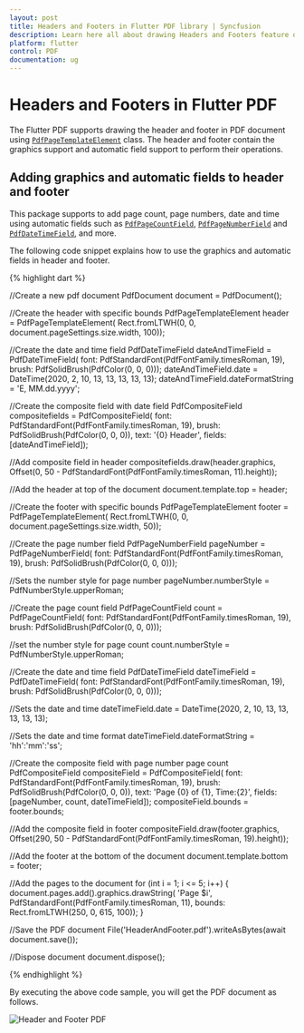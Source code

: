 ```yaml
---
layout: post
title: Headers and Footers in Flutter PDF library | Syncfusion
description: Learn here all about drawing Headers and Footers feature of Syncfusion Flutter PDF non-UI library and more.
platform: flutter
control: PDF
documentation: ug
---
```


# Headers and Footers in Flutter PDF

The Flutter PDF supports drawing the header and footer in PDF document using [`PdfPageTemplateElement`](https://pub.dev/documentation/syncfusion_flutter_pdf/latest/pdf/PdfPageTemplateElement-class.html) class. The header and footer contain the graphics support and automatic field support to perform their operations.

## Adding graphics and automatic fields to header and footer

This package supports to add page count, page numbers, date and time using automatic fields such as [`PdfPageCountField`](https://pub.dev/documentation/syncfusion_flutter_pdf/latest/pdf/PdfPageCountField-class.html), [`PdfPageNumberField`](https://pub.dev/documentation/syncfusion_flutter_pdf/latest/pdf/PdfPageNumberField-class.html) and [`PdfDateTimeField`](https://pub.dev/documentation/syncfusion_flutter_pdf/latest/pdf/PdfDateTimeField-class.html), and more.

The following code snippet explains how to use the graphics and automatic fields in header and footer.

{% highlight dart %}

//Create a new pdf document
PdfDocument document = PdfDocument();

//Create the header with specific bounds
PdfPageTemplateElement header = PdfPageTemplateElement(
    Rect.fromLTWH(0, 0, document.pageSettings.size.width, 100));

//Create the date and time field
PdfDateTimeField dateAndTimeField = PdfDateTimeField(
    font: PdfStandardFont(PdfFontFamily.timesRoman, 19),
    brush: PdfSolidBrush(PdfColor(0, 0, 0)));
dateAndTimeField.date = DateTime(2020, 2, 10, 13, 13, 13, 13, 13);
dateAndTimeField.dateFormatString = 'E, MM.dd.yyyy';

//Create the composite field with date field
PdfCompositeField compositefields = PdfCompositeField(
    font: PdfStandardFont(PdfFontFamily.timesRoman, 19),
    brush: PdfSolidBrush(PdfColor(0, 0, 0)),
    text: '{0}      Header',
    fields: <PdfAutomaticField>[dateAndTimeField]);

//Add composite field in header
compositefields.draw(header.graphics,
    Offset(0, 50 - PdfStandardFont(PdfFontFamily.timesRoman, 11).height));

//Add the header at top of the document
document.template.top = header;

//Create the footer with specific bounds
PdfPageTemplateElement footer = PdfPageTemplateElement(
    Rect.fromLTWH(0, 0, document.pageSettings.size.width, 50));

//Create the page number field
PdfPageNumberField pageNumber = PdfPageNumberField(
    font: PdfStandardFont(PdfFontFamily.timesRoman, 19),
    brush: PdfSolidBrush(PdfColor(0, 0, 0)));

//Sets the number style for page number
pageNumber.numberStyle = PdfNumberStyle.upperRoman;

//Create the page count field
PdfPageCountField count = PdfPageCountField(
    font: PdfStandardFont(PdfFontFamily.timesRoman, 19),
    brush: PdfSolidBrush(PdfColor(0, 0, 0)));

//set the number style for page count
count.numberStyle = PdfNumberStyle.upperRoman;

//Create the date and time field
PdfDateTimeField dateTimeField = PdfDateTimeField(
    font: PdfStandardFont(PdfFontFamily.timesRoman, 19),
    brush: PdfSolidBrush(PdfColor(0, 0, 0)));

//Sets the date and time
dateTimeField.date = DateTime(2020, 2, 10, 13, 13, 13, 13, 13);

//Sets the date and time format
dateTimeField.dateFormatString = 'hh\':\'mm\':\'ss';

//Create the composite field with page number page count
PdfCompositeField compositeField = PdfCompositeField(
    font: PdfStandardFont(PdfFontFamily.timesRoman, 19),
    brush: PdfSolidBrush(PdfColor(0, 0, 0)),
    text: 'Page {0} of {1}, Time:{2}',
    fields: <PdfAutomaticField>[pageNumber, count, dateTimeField]);
compositeField.bounds = footer.bounds;

//Add the composite field in footer
compositeField.draw(footer.graphics,
    Offset(290, 50 - PdfStandardFont(PdfFontFamily.timesRoman, 19).height));

//Add the footer at the bottom of the document
document.template.bottom = footer;

//Add the pages to the document
for (int i = 1; i <= 5; i++) {
  document.pages.add().graphics.drawString(
      'Page $i', PdfStandardFont(PdfFontFamily.timesRoman, 11),
      bounds: Rect.fromLTWH(250, 0, 615, 100));
}

//Save the PDF document
File('HeaderAndFooter.pdf').writeAsBytes(await document.save());

//Dispose document
document.dispose();

{% endhighlight %}

By executing the above code sample, you will get the PDF document as follows.

![Header and Footer PDF](images/working-with-headers-and-footers/header-and-footer.png)
